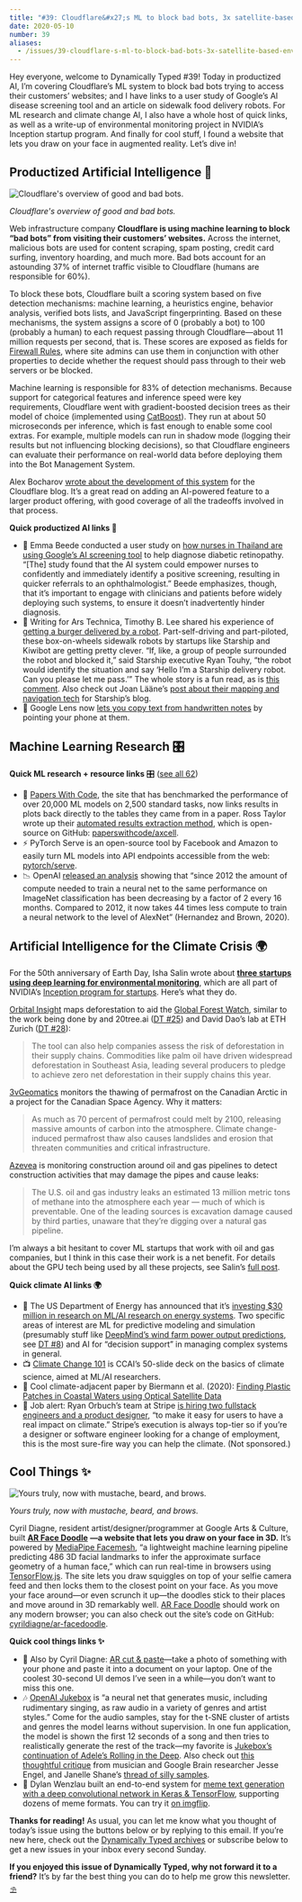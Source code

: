 ```yaml
---
title: "#39: Cloudflare&#x27;s ML to block bad bots, 3x satellite-based environmental monitoring, and AR Face Doodles "
date: 2020-05-10
number: 39
aliases:
  - /issues/39-cloudflare-s-ml-to-block-bad-bots-3x-satellite-based-environmental-monitoring-and-ar-face-doodles-243752
---
```


Hey everyone, welcome to Dynamically Typed #39!
Today in productized AI, I’m covering Cloudflare’s ML system to block bad bots trying to access their customers’ websites; and I have links to a user study of Google’s AI disease screening tool and an article on sidewalk food delivery robots.
For ML research and climate change AI, I also have a whole host of quick links, as well as a write-up of environmental monitoring project in NVIDIA’s Inception startup program.
And finally for cool stuff, I found a website that lets you draw on your face in augmented reality.
Let’s dive in!

## Productized Artificial Intelligence 🔌

![Cloudflare's overview of good and bad bots.](https://s3.amazonaws.com/revue/items/images/005/946/458/mail/c90c3afcf896580ebd3a4efe81ee4540.png?1589095680)

_Cloudflare's overview of good and bad bots._

Web infrastructure company **Cloudflare is using machine learning to block “bad bots” from visiting their customers’ websites.**
Across the internet, malicious bots are used for content scraping, spam posting, credit card surfing, inventory hoarding, and much more.
Bad bots account for an astounding 37% of internet traffic visible to Cloudflare (humans are responsible for 60%).

To block these bots, Cloudflare built a scoring system based on five detection mechanisms: machine learning, a heuristics engine, behavior analysis, verified bots lists, and JavaScript fingerprinting.
Based on these mechanisms, the system assigns a score of 0 (probably a bot) to 100 (probably a human) to each request passing through Cloudflare—about 11 million requests per second, that is.
These scores are exposed as fields for [Firewall Rules](https://blog.cloudflare.com/announcing-firewall-rules/?utm_campaign=Dynamically%20Typed&utm_medium=email&utm_source=Revue%20newsletter), where site admins can use them in conjunction with other properties to decide whether the request should pass through to their web servers or be blocked.

Machine learning is responsible for 83% of detection mechanisms.
Because support for categorical features and inference speed were key requirements, Cloudflare went with gradient-boosted decision trees as their model of choice (implemented using [CatBoost](https://github.com/catboost/catboost?utm_campaign=Dynamically%20Typed&utm_medium=email&utm_source=Revue%20newsletter)).
They run at about 50 microseconds per inference, which is fast enough to enable some cool extras.
For example, multiple models can run in shadow mode (logging their results but not influencing blocking decisions), so that Cloudflare engineers can evaluate their performance on real-world data before deploying them into the Bot Management System.

Alex Bocharov [wrote about the development of this system](https://blog.cloudflare.com/cloudflare-bot-management-machine-learning-and-more/?utm_campaign=Dynamically%20Typed&utm_medium=email&utm_source=Revue%20newsletter) for the Cloudflare blog.
It’s a great read on adding an AI-powered feature to a larger product offering, with good coverage of all the tradeoffs involved in that process.

**Quick productized AI links 🔌**

* 🏥 Emma Beede conducted a user study on [how nurses in Thailand are using Google’s AI screening tool](https://blog.google/technology/health/healthcare-ai-systems-put-people-center/?utm_campaign=Dynamically%20Typed&utm_medium=email&utm_source=Revue%20newsletter) to help diagnose diabetic retinopathy. “[The] study found that the AI system could empower nurses to confidently and immediately identify a positive screening, resulting in quicker referrals to an ophthalmologist.” Beede emphasizes, though, that it’s important to engage with clinicians and patients before widely deploying such systems, to ensure it doesn’t inadvertently hinder diagnosis.
* 🍔 Writing for Ars Technica, Timothy B. Lee shared his experience of [getting a burger delivered by a robot](https://arstechnica.com/tech-policy/2020/04/the-pandemic-is-bringing-us-closer-to-our-robot-takeout-future/?utm_campaign=Dynamically%20Typed&utm_medium=email&utm_source=Revue%20newsletter). Part-self-driving and part-piloted, these box-on-wheels sidewalk robots by startups like Starship and Kiwibot are getting pretty clever. “If, like, a group of people surrounded the robot and blocked it,” said Starship executive Ryan Touhy, “the robot would identify the situation and say ‘Hello I’m a Starship delivery robot. Can you please let me pass.’” The whole story is a fun read, as is [this comment](https://arstechnica.com/tech-policy/2020/04/the-pandemic-is-bringing-us-closer-to-our-robot-takeout-future/?comments=1&post=38840444&utm_campaign=Dynamically%20Typed&utm_medium=email&utm_source=Revue%20newsletter). Also check out Joan Lääne’s [post about their mapping and navigation tech](https://medium.com/starshiptechnologies/how-starship-delivery-robots-know-where-they-are-going-c97d385a1015?utm_campaign=Dynamically%20Typed&utm_medium=email&utm_source=Revue%20newsletter) for Starship’s blog.
* 📝 Google Lens now [lets you copy text from handwritten notes](https://twitter.com/google/status/1258451118679633922?utm_campaign=Dynamically%20Typed&utm_medium=email&utm_source=Revue%20newsletter) by pointing your phone at them.

## Machine Learning Research 🎛

**Quick ML research + resource links** 🎛 ([see all 62](https://www.notion.so/adab36fecaea4306880898f41dcb9cb3?utm_campaign=Dynamically%20Typed&utm_medium=email&utm_source=Revue%20newsletter&v=cb3a74562c914234ac171931dad6c2e4))

* 🧮 [Papers With Code](https://paperswithcode.com/sota?utm_campaign=Dynamically%20Typed&utm_medium=email&utm_source=Revue%20newsletter), the site that has benchmarked the performance of over 20,000 ML models on 2,500 standard tasks, now links results in plots back directly to the tables they came from in a paper. Ross Taylor wrote up their [automated results extraction method](https://medium.com/paperswithcode/a-home-for-results-in-ml-e25681c598dc?utm_campaign=Dynamically%20Typed&utm_medium=email&utm_source=Revue%20newsletter), which is open-source on GitHub: [paperswithcode/axcell](https://github.com/paperswithcode/axcell?utm_campaign=Dynamically%20Typed&utm_medium=email&utm_source=Revue%20newsletter).
* ⚡️ PyTorch Serve is an open-source tool by Facebook and Amazon to easily turn ML models into API endpoints accessible from the web: [pytorch/serve](https://github.com/pytorch/serve?utm_campaign=Dynamically%20Typed&utm_medium=email&utm_source=Revue%20newsletter).
* 📉 OpenAI [released an analysis](https://openai.com/blog/ai-and-efficiency/?utm_campaign=Dynamically%20Typed&utm_medium=email&utm_source=Revue%20newsletter) showing that “since 2012 the amount of compute needed to train a neural net to the same performance on ImageNet classification has been decreasing by a factor of 2 every 16 months. Compared to 2012, it now takes 44 times less compute to train a neural network to the level of AlexNet” (Hernandez and Brown, 2020).

## Artificial Intelligence for the Climate Crisis 🌍

For the 50th anniversary of Earth Day, Isha Salin wrote about [**three startups using deep learning for environmental monitoring**](https://blogs.nvidia.com/blog/2020/04/22/geospatial-ai-earth-day/?_lrsc=fccaa0ce-9e1e-4a5e-8af1-b4125b2a6d40&ncid=so-twi-lt-799&utm_campaign=Dynamically%20Typed&utm_medium=email&utm_source=Revue%20newsletter), which are all part of NVIDIA’s [Inception program for startups](https://www.nvidia.com/en-us/deep-learning-ai/startups/?utm_campaign=Dynamically%20Typed&utm_medium=email&utm_source=Revue%20newsletter).
Here’s what they do.

[Orbital Insight](https://blogs.nvidia.com/blog/2016/08/04/droughts-and-deep-learning-measuring-water-where-its-scarce/?utm_campaign=Dynamically%20Typed&utm_medium=email&utm_source=Revue%20newsletter) maps deforestation to aid the [Global Forest Watch](https://www.globalforestwatch.org/?utm_campaign=Dynamically%20Typed&utm_medium=email&utm_source=Revue%20newsletter), similar to the work being done by and 20tree.ai ([DT #25](https://dynamicallytyped.com/issues/25-ai-powered-rainforest-monitoring-google-s-pixel-4-and-openai-s-rubik-s-cube-solving-robot-hand-204685?utm_campaign=Dynamically%20Typed&utm_medium=email&utm_source=Revue%20newsletter)) and David Dao’s lab at ETH Zurich ([DT #28](https://dynamicallytyped.com/issues/28-ocr-for-latex-equations-night-sight-for-astrophotography-and-a-gpt-2-powered-text-adventure-212704?utm_campaign=Dynamically%20Typed&utm_medium=email&utm_source=Revue%20newsletter)):

> The tool can also help companies assess the risk of deforestation in their supply chains.
> Commodities like palm oil have driven widespread deforestation in Southeast Asia, leading several producers to pledge to achieve zero net deforestation in their supply chains this year.

[3vGeomatics](https://3vgeomatics.com/company/?utm_campaign=Dynamically%20Typed&utm_medium=email&utm_source=Revue%20newsletter) monitors the thawing of permafrost on the Canadian Arctic in a project for the Canadian Space Agency.
Why it matters:

> As much as 70 percent of permafrost could melt by 2100, releasing massive amounts of carbon into the atmosphere.
> Climate change-induced permafrost thaw also causes landslides and erosion that threaten communities and critical infrastructure.

[Azevea](https://www.azavea.com/?utm_campaign=Dynamically%20Typed&utm_medium=email&utm_source=Revue%20newsletter) is monitoring construction around oil and gas pipelines to detect construction activities that may damage the pipes and cause leaks:

> The U.S.
> oil and gas industry leaks an estimated 13 million metric tons of methane into the atmosphere each year — much of which is preventable.
> One of the leading sources is excavation damage caused by third parties, unaware that they’re digging over a natural gas pipeline.

I’m always a bit hesitant to cover ML startups that work with oil and gas companies, but I think in this case their work is a net benefit.
For details about the GPU tech being used by all these projects, see Salin’s [full post](https://blogs.nvidia.com/blog/2020/04/22/geospatial-ai-earth-day/?_lrsc=fccaa0ce-9e1e-4a5e-8af1-b4125b2a6d40&ncid=so-twi-lt-799&utm_campaign=Dynamically%20Typed&utm_medium=email&utm_source=Revue%20newsletter).

**Quick climate AI links 🌍**

* 🔌 The US Department of Energy has announced that it’s [investing $30 million in research on ML/AI research on energy systems](https://www.energy.gov/articles/department-energy-announces-30-million-machine-learning-and-artificial-intelligence?utm_campaign=Dynamically%20Typed&utm_medium=email&utm_source=Revue%20newsletter). Two specific areas of interest are ML for predictive modeling and simulation (presumably stuff like [DeepMind’s wind farm power output predictions](https://deepmind.com/blog/article/machine-learning-can-boost-value-wind-energy?utm_campaign=Dynamically%20Typed&utm_medium=email&utm_source=Revue%20newsletter), see [DT #8](https://dynamicallytyped.com/issues/8-should-openai-open-source-their-impressive-new-language-model-161119?utm_campaign=Dynamically%20Typed&utm_medium=email&utm_source=Revue%20newsletter)) and AI for “decision support” in managing complex systems in general.
* 📺 [Climate Change 101](https://docs.google.com/presentation/d/1KxVq-FlngspK687AvdEYJ2IXZQaK0tbQPPsek6rC7jA/edit?utm_campaign=Dynamically%20Typed&utm_medium=email&utm_source=Revue%20newsletter#slide=id.p) is CCAI’s 50-slide deck on the basics of climate science, aimed at ML/AI researchers.
* 📄 Cool climate-adjacent paper by Biermann et al. (2020): [Finding Plastic Patches in Coastal Waters using Optical Satellite Data](https://www.nature.com/articles/s41598-020-62298-z?utm_campaign=Dynamically%20Typed&utm_medium=email&utm_source=Revue%20newsletter)
* 💼 Job alert: Ryan Orbuch’s team at Stripe [is hiring two fullstack engineers and a product designer](https://twitter.com/orbuch/status/1254848416212869120?utm_campaign=Dynamically%20Typed&utm_medium=email&utm_source=Revue%20newsletter), “to make it easy for users to have a real impact on climate.” Stripe’s execution is always top-tier so if you’re a designer or software engineer looking for a change of employment, this is the most sure-fire way you can help the climate. (Not sponsored.)

## Cool Things ✨

![Yours truly, now with mustache, beard, and brows.](https://s3.amazonaws.com/revue/items/images/005/944/581/mail/1dfab0eaeb3e87416abde054efa8c153.jpeg?1589037191)

_Yours truly, now with mustache, beard, and brows._

Cyril Diagne, resident artist/designer/programmer at Google Arts & Culture, built [**AR Face Doodle**](https://cyrildiagne.github.io/ar-facedoodle/?utm_campaign=Dynamically%20Typed&utm_medium=email&utm_source=Revue%20newsletter) **—a website that lets you draw on your face in 3D.**
It’s powered by [MediaPipe Facemesh](https://github.com/tensorflow/tfjs-models/tree/master/facemesh?utm_campaign=Dynamically%20Typed&utm_medium=email&utm_source=Revue%20newsletter), “a lightweight machine learning pipeline predicting 486 3D facial landmarks to infer the approximate surface geometry of a human face,” which can run real-time in browsers using [TensorFlow.js](https://www.tensorflow.org/js?utm_campaign=Dynamically%20Typed&utm_medium=email&utm_source=Revue%20newsletter).
The site lets you draw squiggles on top of your selfie camera feed and then locks them to the closest point on your face.
As you move your face around—or even scrunch it up—the doodles stick to their places and move around in 3D remarkably well.
[AR Face Doodle](https://cyrildiagne.github.io/ar-facedoodle?utm_campaign=Dynamically%20Typed&utm_medium=email&utm_source=Revue%20newsletter) should work on any modern browser; you can also check out the site’s code on GitHub: [cyrildiagne/ar-facedoodle](https://github.com/cyrildiagne/ar-facedoodle?utm_campaign=Dynamically%20Typed&utm_medium=email&utm_source=Revue%20newsletter).

**Quick cool things links ✨**

* 📱 Also by Cyril Diagne: [AR cut & paste](https://twitter.com/cyrildiagne/status/1256916982764646402?utm_campaign=Dynamically%20Typed&utm_medium=email&utm_source=Revue%20newsletter)—take a photo of something with your phone and paste it into a document on your laptop. One of the coolest 30-second UI demos I’ve seen in a while—you don’t want to miss this one.
* 🎶 [OpenAI Jukebox](https://openai.com/blog/jukebox/?utm_campaign=Dynamically%20Typed&utm_medium=email&utm_source=Revue%20newsletter) is “a neural net that generates music, including rudimentary singing, as raw audio in a variety of genres and artist styles.” Come for the audio samples, stay for the t-SNE cluster of artists and genres the model learns without supervision. In one fun application, the model is shown the first 12 seconds of a song and then tries to realistically generate the rest of the track—my favorite is [Jukebox’s continuation of Adele’s Rolling in the Deep](https://youtu.be/iJgNpm8cTE8?t=14&utm_campaign=Dynamically%20Typed&utm_medium=email&utm_source=Revue%20newsletter). Also check out [this thoughtful critique](https://twitter.com/jesseengel/status/1256314503903318017?utm_campaign=Dynamically%20Typed&utm_medium=email&utm_source=Revue%20newsletter) from musician and Google Brain researcher Jesse Engel, and Janelle Shane’s [thread of silly samples](https://twitter.com/janellecshane/status/1258787218912468995?s=21&utm_campaign=Dynamically%20Typed&utm_medium=email&utm_source=Revue%20newsletter).
* 🤡 Dylan Wenzlau built an end-to-end system for [meme text generation with a deep convolutional network in Keras & TensorFlow](https://towardsdatascience.com/meme-text-generation-with-a-deep-convolutional-network-in-keras-tensorflow-a57c6f218e85?utm_campaign=Dynamically%20Typed&utm_medium=email&utm_source=Revue%20newsletter), supporting dozens of meme formats. You can try it [on imgflip](https://imgflip.com/ai-meme?utm_campaign=Dynamically%20Typed&utm_medium=email&utm_source=Revue%20newsletter).

**Thanks for reading!**
As usual, you can let me know what you thought of today’s issue using the buttons below or by replying to this email.
If you’re new here, check out the [Dynamically Typed archives](https://dynamicallytyped.com/?utm_campaign=Dynamically%20Typed&utm_medium=email&utm_source=Revue%20newsletter) or subscribe below to get a new issues in your inbox every second Sunday.

**If you enjoyed this issue of Dynamically Typed, why not forward it to a friend?**
It’s by far the best thing you can do to help me grow this newsletter.
⛱